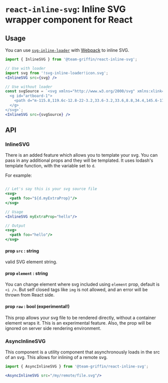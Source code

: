 # `react-inline-svg`: Inline SVG wrapper component for React

## Usage

You can use [`svg-inline-loader`](https://github.com/sairion/svg-inline-loader) with [Webpack](https://webpack.github.io) to inline SVG.

```jsx
import { InlineSVG } from '@team-griffin/react-inline-svg';

// Use with loader
import svg from '!svg-inline-loader!icon.svg';
<InlineSVG src={svg} />

// Use without loader
const svgSource = `<svg xmlns="http://www.w3.org/2000/svg" xmlns:xlink="http://www.w3.org/1999/xlink" preserveAspectRatio="xMidYMid" width="48" height="48" viewBox="0 0 48 48">
  <g id="artboard-1">
    <path d="m-115.8,119.6c-12.8-22-3.2,33.6-3.2,33.6,8.8,34.4,145.6-17.6,145.6-17.6s168.8-30.4,180-34.4,96.8,1.6,96.8,1.6l-4.8-22.4c-64.8-46.4-75.2-16.8-88.8-20.8s-11.2,5.6-14.4,6.4-42.4-24-48.8-23.2-31.62-23.007-16.8,8.8c22.23,47.707-60.759,37.627-75.2,28-16.8-11.2,7.2,18.4,7.2,18.4,18.4,20-16,3.2-16,3.2-34.4-12.8-58.4,12.8-61.6,13.6s-8,4-8.8-2.4-6.865-21.256-40,3.2c-33.6,24.8-44,8.8-44,8.8l-7.2-4.8z" class="cls-1"/>
  </g>
</svg>`;
<InlineSVG src={svgSource} />
```

## API

### InlineSVG

There is an added feature which allows you to template your svg. You can pass in any additional props and they will be templated. It uses lodash's template function, with the variable set to `d`.

For example:
```jsx

// Let's say this is your svg source file
<svg>
  <path foo="${d.myExtraProp}"/>
</svg>

// Usage
<InlineSVG myExtraProp="hello"/>

// Output
<svg>
  <path foo="hello"/>
</svg>
```

#### prop `src` : string

valid SVG element string.

#### prop `element` : string

You can change element where svg included using `element` prop, default is `<i />`. But self closed tags like `img` is not allowed, and an error will be thrown from React side.

#### prop `raw` : bool (experimental!)

This prop allows your svg file to be rendered directly, without a container element wraps it. This is an experimental feature. Also, the prop will be ignored on server side rendering environment.

### AsyncInlineSVG

This component is a utility component that asynchronously loads in the src of an svg. This allows for inlining of a remote svg.

```jsx
import { AsyncInlineSVG } from '@team-griffin/react-inline-svg';

<AsyncInlineSVG src="/my/remote/file.svg"/>
```